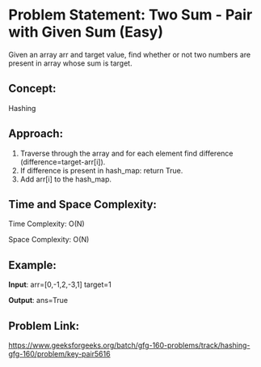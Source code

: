 # Problem Statement: Two Sum - Pair with Given Sum (Easy)
Given an array arr and target value, find whether or not two numbers are present in array whose sum is target.

## Concept:
Hashing

## Approach:
1. Traverse through the array and for each element find difference (difference=target-arr[i]).
2. If difference is present in hash_map: return True.
3. Add arr[i] to the hash_map.

## Time and Space Complexity:
Time Complexity: O(N)

Space Complexity: O(N)

## Example:
**Input**: arr=[0,-1,2,-3,1] target=1

**Output**: ans=True

## Problem Link:
https://www.geeksforgeeks.org/batch/gfg-160-problems/track/hashing-gfg-160/problem/key-pair5616
